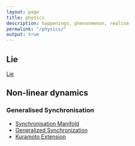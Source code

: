 ```yaml
---
layout: page
title: physics
description: happenings, phenonmenon, realism
permalink: "/physics/"
output: true
---
```

## Lie
[Lie](Lie/commutator)

## Non-linear dynamics
### Generalised Synchronisation
* [Synchronisation Manifold](https://journals.aps.org/pre/abstract/10.1103/PhysRevE.98.032217)
* [Generalized Synchronization](https://prezi.com/view/mPVFgZi7EvJQEK0Eyl9b/)
* [Kuramoto Extension](https://prezi.com/view/v4QTpQSwCUMPMpkcx2oU/)
